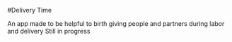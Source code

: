 #Delivery Time

An app made to be helpful to birth giving people and partners during labor and delivery
Still in progress
